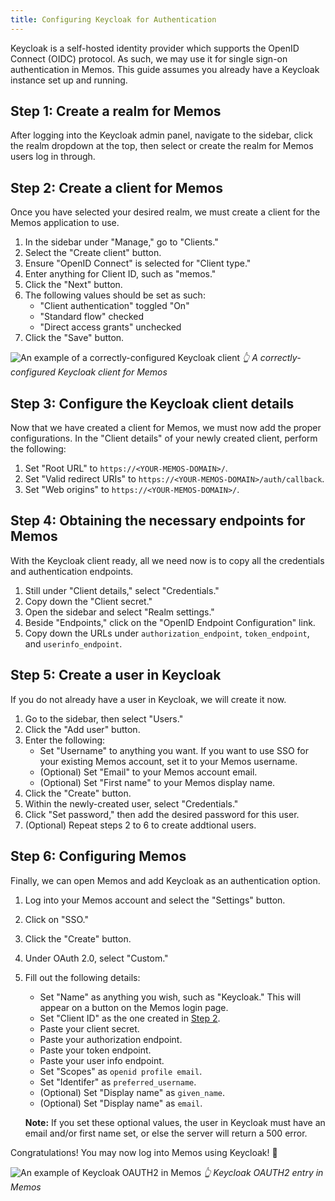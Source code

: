 ```yaml
---
title: Configuring Keycloak for Authentication
---
```


Keycloak is a self-hosted identity provider which supports the OpenID Connect (OIDC) protocol. As such, we may use it for single sign-on authentication in Memos. This guide assumes you already have a Keycloak instance set up and running.

## Step 1: Create a realm for Memos

After logging into the Keycloak admin panel, navigate to the sidebar, click the realm dropdown at the top, then select or create the realm for Memos users log in through.

## Step 2: Create a client for Memos

Once you have selected your desired realm, we must create a client for the Memos application to use.

1. In the sidebar under "Manage," go to "Clients."
2. Select the "Create client" button.
3. Ensure "OpenID Connect" is selected for "Client type."
4. Enter anything for Client ID, such as "memos."
5. Click the "Next" button.
6. The following values should be set as such:
   - "Client authentication" toggled "On"
   - "Standard flow" checked
   - "Direct access grants" unchecked
7. Click the "Save" button.

![An example of a correctly-configured Keycloak client](/content/docs/keycloak/keycloak-client-config.png)
_👆 A correctly-configured Keycloak client for Memos_

## Step 3: Configure the Keycloak client details

Now that we have created a client for Memos, we must now add the proper configurations. In the "Client details" of your newly created client, perform the following:

1. Set "Root URL" to `https://<YOUR-MEMOS-DOMAIN>/`.
2. Set "Valid redirect URIs" to `https://<YOUR-MEMOS-DOMAIN>/auth/callback`.
3. Set "Web origins" to `https://<YOUR-MEMOS-DOMAIN>/`.

## Step 4: Obtaining the necessary endpoints for Memos

With the Keycloak client ready, all we need now is to copy all the credentials and authentication endpoints.

1. Still under "Client details," select "Credentials."
2. Copy down the "Client secret."
3. Open the sidebar and select "Realm settings."
4. Beside "Endpoints," click on the "OpenID Endpoint Configuration" link.
5. Copy down the URLs under `authorization_endpoint`, `token_endpoint`, and `userinfo_endpoint`.

## Step 5: Create a user in Keycloak

If you do not already have a user in Keycloak, we will create it now.

1. Go to the sidebar, then select "Users."
2. Click the "Add user" button.
3. Enter the following:
   - Set "Username" to anything you want. If you want to use SSO for your existing Memos account, set it to your Memos username.
   - (Optional) Set "Email" to your Memos account email.
   - (Optional) Set "First name" to your Memos display name.
4. Click the "Create" button.
5. Within the newly-created user, select "Credentials."
6. Click "Set password," then add the desired password for this user.
7. (Optional) Repeat steps 2 to 6 to create addtional users.

## Step 6: Configuring Memos

Finally, we can open Memos and add Keycloak as an authentication option.

1. Log into your Memos account and select the "Settings" button.
2. Click on "SSO."
3. Click the "Create" button.
4. Under OAuth 2.0, select "Custom."
5. Fill out the following details:

   - Set "Name" as anything you wish, such as "Keycloak." This will appear on a button on the Memos login page.
   - Set "Client ID" as the one created in [Step 2](#step-2:-create-a-client-for-memos).
   - Paste your client secret.
   - Paste your authorization endpoint.
   - Paste your token endpoint.
   - Paste your user info endpoint.
   - Set "Scopes" as `openid profile email`.
   - Set "Identifer" as `preferred_username`.
   - (Optional) Set "Display name" as `given_name`.
   - (Optional) Set "Display name" as `email`.

   **Note:** If you set these optional values, the user in Keycloak must have an email and/or first name set, or else the server will return a 500 error.

Congratulations! You may now log into Memos using Keycloak! 🥳

![An example of Keycloak OAUTH2 in Memos](/content/docs/keycloak/memos-keycloak-config.png)
_👆 Keycloak OAUTH2 entry in Memos_
